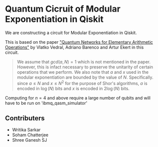 # Quantum Cicruit of Modular Exponentiation in Qiskit
We are constructing a circuit for Modular Exponentiation in Qiskit.

This is based on the paper ["Quantum Networks for Elementary Arithmetic Operations"](https://arxiv.org/pdf/quant-ph/9511018.pdf) by Vlatko Vedral, Adriano Barenco and Artur Ekert in this circuit. 

>We assume that $gcd(a,N)=1$ which is not mentioned in the paper. However, this is infact necessary to preserve the unitarity of certain operations that we perform.
>We also note that $a$ and $x$ used in the modular exponentiation are bounded by the value of $N$. Specifically. since $a\leq N$ and $x\leq N^2$ for the purpose of Shor's algorithms, $a$ is encoded in $\log(N)$ bits and $x$ is encoded in $2\log(N)$ bits.

Computing for $n=4$ and above require a large number of qubits and will have to be run on 'ibmq\_qasm\_simulator'

## Contributers
- Writika Sarkar
- Soham Chatterjee
- Shree Ganesh SJ
